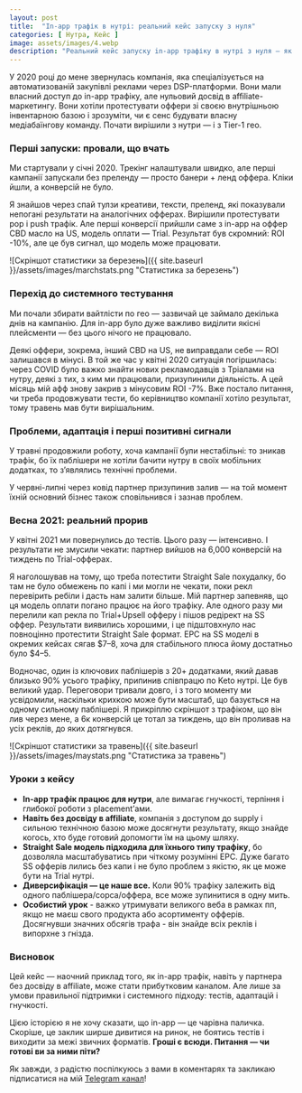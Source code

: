 ```yaml
---
layout: post
title:  "In-app трафік в нутрі: реальний кейс запуску з нуля"
categories: [ Нутра, Кейс ]
image: assets/images/4.webp
description: "Реальний кейс запуску in-app трафіку в нутрі з нуля — як компанія без досвіду в affiliate-маркетингу пройшла шлях від провалів до стабільного прибутку завдяки системному підходу, гнучкості та правильній моделі монетизації."
---
```


У 2020 році до мене звернулась компанія, яка спеціалізується на автоматизованій закупівлі реклами через DSP-платформи. Вони мали власний доступ до in-app трафіку, але нульовий досвід в affiliate-маркетингу. Вони хотіли протестувати оффери зі своєю внутрішньою інвентарною базою і зрозуміти, чи є сенс будувати власну медіабаїнгову команду. Почати вирішили з нутри — і з Tier-1 гео.

### Перші запуски: провали, що вчать

Ми стартували у січні 2020. Трекінг налаштували швидко, але перші кампанії запускали без преленду — просто банери + ленд оффера. Кліки йшли, а конверсій не було.

Я знайшов через спай тулзи креативи, тексти, преленд, які показували непогані результати на аналогічних офферах. Вирішили протестувати pop і push трафік. Але перші конверсії прийшли саме з in-app на оффер CBD масло на US, модель оплати — Trial. Результат був скромний: ROI -10%, але це був сигнал, що модель може працювати.

![Скріншот статистики за березень]({{ site.baseurl }}/assets/images/marchstats.png "Статистика за березень")

### Перехід до системного тестування

Ми почали збирати вайтлісти по гео — зазвичай це займало декілька днів на кампанію. Для in-app було дуже важливо виділити якісні плейсменти — без цього нічого не працювало.

Деякі оффери, зокрема, інший CBD на US, не виправдали себе — ROI залишався в мінусі. В той же час у квітні 2020 ситуація погіршилась: через COVID було важко знайти нових рекламодавців з Тріалами на нутру, деякі з тих, з ким ми працювали, призупинили діяльність. А цей місяць мій афф знову закрив з мінусовим ROI -7%. Вже постало питання, чи треба продовжувати тести, бо керівництво компанії хотіло результат, тому травень мав бути вирішальним.

### Проблеми, адаптація і перші позитивні сигнали

У травні продовжили роботу, хоча кампанії були нестабільні: то зникав трафік, бо їх паблішери не хотіли бачити нутру в своїх мобільних додатках, то з’являлись технічні проблеми.

У червні-липні через ковід партнер призупинив залив — на той момент їхній основний бізнес також сповільнився і зазнав проблем.

### Весна 2021: реальний прорив

У квітні 2021 ми повернулись до тестів. Цього разу — інтенсивно. І результати не змусили чекати: партнер вийшов на 6,000 конверсій на тиждень по Trial-офферах.

Я наголошував на тому, що треба потестити Straight Sale похудалку, бо там не було обмежень по капі і ми могли не чекати, поки рекл перевірить ребіли і дасть нам залити більше. Мій партнер запевняв, що ця модель оплати погано працює на його трафіку. Але одного разу ми перелили кап рекла по Trial+Upsell офферу і пішов редірект на SS оффер. Результати виявились хорошими, і це підштовхнуло нас повноцінно протестити Straight Sale формат. EPC на SS моделі в окремих кейсах сягав $7–8, хоча для стабільного плюса йому достатньо було $4–5.

Водночас, один із ключових паблішерів з 20+ додатками, який давав близько 90% усього трафіку, припинив співпрацю по Keto нутрі. Це був великий удар. Переговори тривали довго, і з того моменту ми усвідомили, наскільки крихкою може бути масштаб, що базується на одному сильному паблішері. Я прикріплю скріншот з трафіком, що він лив через мене, а 6к конверсій це тотал за тиждень, що він проливав на усіх реклів, до яких дотягнувся.

![Скріншот статистики за травень]({{ site.baseurl }}/assets/images/maystats.png "Статистика за травень") 

### Уроки з кейсу

- **In-app трафік працює для нутри**, але вимагає гнучкості, терпіння і глибокої роботи з placement’ами.
- **Навіть без досвіду в affiliate**, компанія з доступом до supply і сильною технічною базою може досягнути результату, якщо знайде когось, хто буде готовий допомогти їм на цьому шляху.
- **Straight Sale модель підходила для їхнього типу трафіку**, бо дозволяла масштабуватись при чіткому розумінні EPC. Дуже багато SS офферів лились без капи і не було проблем з якістю, як це може бути на Trial нутрі.
- **Диверсифікація — це наше все.** Коли 90% трафіку залежить від одного паблішера/сорса/оффера, все може зупинитися в одну мить.
- **Особистий урок** - важко утримувати великого веба в рамках пп, якщо не маєш свого продукта або асортименту офферів. Досягнувши значних обсягів трафа - він знайде всіх реклів і випорхне з гнізда. 

### Висновок

Цей кейс — наочний приклад того, як in-app трафік, навіть у партнера без досвіду в affiliate, може стати прибутковим каналом. Але лише за умови правильної підтримки і системного підходу: тестів, адаптацій і гнучкості.

Цією історією я не хочу сказати, що in-app — це чарівна паличка. Скоріше, це заклик ширше дивитися на ринок, не боятись тестів і виходити за межі звичних форматів. **Гроші є всюди. Питання — чи готові ви за ними піти?**

Як завжди, з радістю поспілкуюсь з вами в коментарях та закликаю підписатися на мій [Telegram канал](https://t.me/+BsnPe_BxFto3ZmIy)!

